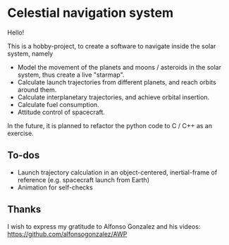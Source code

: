 # Celestial navigation system
Hello!

This is a hobby-project, to create a software to navigate inside the solar system, namely
* Model the movement of the planets and moons / asteroids in the solar system, thus create a live "starmap".
* Calculate launch trajectories from different planets, and reach orbits around them.
* Calculate interplanetary trajectories, and achieve orbital insertion.
* Calculate fuel consumption.
* Attitude control of spacecraft.

In the future, it is planned to refactor the python code to C / C++ as an exercise.

## To-dos
* Launch trajectory calculation in an object-centered, inertial-frame of reference (e.g. spacecraft launch from Earth)
* Animation for self-checks

## Thanks
I wish to express my gratitude to Alfonso Gonzalez and his videos:
https://github.com/alfonsogonzalez/AWP
